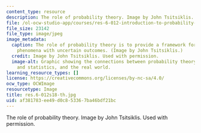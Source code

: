 ```yaml
---
content_type: resource
description: The role of probability theory. Image by John Tsitsiklis. Used with permission.
file: /ol-ocw-studio-app/courses/res-6-012-introduction-to-probability-spring-2018/af381783ee49d0c853367ba46bdf21bc_res-6-012s18-th.jpg
file_size: 23142
file_type: image/jpeg
image_metadata:
  caption: The role of probability theory is to provide a framework for analyzing
    phenomena with uncertain outcomes. (Image by John Tsitsiklis.)
  credit: Image by John Tsitsiklis. Used with permission.
  image-alt: Graphic showing the connections between probability theory, inference
    and statistics, and the real world.
learning_resource_types: []
license: https://creativecommons.org/licenses/by-nc-sa/4.0/
ocw_type: OCWImage
resourcetype: Image
title: res.6-012s18-th.jpg
uid: af381783-ee49-d0c8-5336-7ba46bdf21bc
---
```

The role of probability theory. Image by John Tsitsiklis. Used with permission.